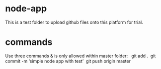 # node-app
This is a test folder to upload github files onto this platform for trial.

# commands
Use three commands & is only allowed within master folder:&nbsp;
&nbsp;git add .
&nbsp;git commit -m ‘simple node app with test’
&nbsp;git push origin master